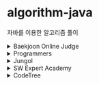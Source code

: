 # algorithm-java

자바를 이용한 알고리즘 풀이

<details>
    <summary>Baekjoon Online Judge</summary>

- 1012 - [유기농 배추](src/main/java/Baekjoon/BOJ_1012.java)
- 1018 - [체스판 다시 칠하기](src/main/java/Baekjoon/BOJ_1018.java)
- 1074 - [Z](src/main/java/Baekjoon/BOJ_1074.java)
- 1080 - [행렬](src/main/java/Baekjoon/BOJ_1080.java)
- 1158 - [요세푸스 문제](src/main/java/Baekjoon/BOJ_1158.java)
- 1182 - [부분수열의 합](src/main/java/Baekjoon/BOJ_1182.java)
- 1238 - [파티](src/main/java/Baekjoon/BOJ_1238.java)
- 1244 - [스위치 켜고 끄기](src/main/java/Baekjoon/BOJ_1244.java)
- 1260 - [DFS와 BFS](src/main/java/Baekjoon/BOJ_1260.java)
- 1261 - [알고스팟](src/main/java/Baekjoon/BOJ_1261.java)
- 1269 - [대칭 차집합](src/main/java/Baekjoon/BOJ_1269.java)
- 1463 - [1로 만들기](src/main/java/Baekjoon/BOJ_1463.java)
- 1504 - [특정한 최단 경로](src/main/java/Baekjoon/BOJ_1504.java)
- 1520 - [내리막 길](src/main/java/Baekjoon/BOJ_1520.java)
- 1541 - [잃어버린 괄호](src/main/java/Baekjoon/BOJ_1541.java)
- 1592 - [영식이와 친구들](src/main/java/Baekjoon/BOJ_1592.java)
- 1654 - [랜선 자르기](src/main/java/Baekjoon/BOJ_1654.java)
- 1697 - [숨바꼭질](src/main/java/Baekjoon/BOJ_1697.java)
- 1715 - [카드 정렬하기](src/main/java/Baekjoon/BOJ_1715.java)
- 1717 - [집합의 표현](src/main/java/Baekjoon/BOJ_1717.java)
- 1753 - [최단경로](src/main/java/Baekjoon/BOJ_1753.java)
- 1755 - [숫자놀이](src/main/java/Baekjoon/BOJ_1755.java)
- 1759 - [암호 만들기](src/main/java/Baekjoon/BOJ_1759.java)
- 1764 - [듣보잡](src/main/java/Baekjoon/BOJ_1764.java)
- 1806 - [부분합](src/main/java/Baekjoon/BOJ_1806.java)
- 1874 - [스택 수열](src/main/java/Baekjoon/BOJ_1874.java)
- 1890 - [암호 만들기](src/main/java/Baekjoon/BOJ_1890.java)
- 1916 - [최소비용 구하기](src/main/java/Baekjoon/BOJ_1916.java)
- 1920 - [수 찾기](src/main/java/Baekjoon/BOJ_1920.java)
- 1927 - [최소 힙](src/main/java/Baekjoon/BOJ_1927.java)
- 1987 - [알파벳](src/main/java/Baekjoon/BOJ_1987.java)
- 1992 - [쿼드트리](src/main/java/Baekjoon/BOJ_1992.java)
- 2002 - [추월](src/main/java/Baekjoon/BOJ_2002.java)
- 2003 - [수들의 합 2](src/main/java/Baekjoon/BOJ_2003.java)
- 2075 - [N번째 큰 수](src/main/java/Baekjoon/BOJ_2075.java)
- 2110 - [공유기 설치](src/main/java/Baekjoon/BOJ_2110.java)
- 2116 - [주사위 쌓기](src/main/java/Baekjoon/BOJ_2116.java)
- 2146 - [다리 만들기](src/main/java/Baekjoon/BOJ_2146.java)
- 2178 - [미로 탐색](src/main/java/Baekjoon/BOJ_2178.java)
- 2210 - [숫자판 점프](src/main/java/Baekjoon/BOJ_2210.java)
- 2230 - [수 고르기](src/main/java/Baekjoon/BOJ_2230.java)
- 2234 - [성곽](src/main/java/Baekjoon/BOJ_2234.java)
- 2246 - [콘도 선정](src/main/java/Baekjoon/BOJ_2246.java)
- 2304 - [창고 다각형](src/main/java/Baekjoon/BOJ_2304.java)
- 2309 - [일곱 난쟁이](src/main/java/Baekjoon/BOJ_2309.java)
- 2439 - [별 찍기-2](src/main/java/Baekjoon/BOJ_2439.java)
- 2456 - [나는 학급회장이다](src/main/java/Baekjoon/BOJ_2456.java)
- 2468 - [안전 영역](src/main/java/Baekjoon/BOJ_2468.java)
- 2470 - [두 용액](src/main/java/Baekjoon/BOJ_2470.java)
- 2477 - [참외밭](src/main/java/Baekjoon/BOJ_2477.java)
- 2491 - [수열](src/main/java/Baekjoon/BOJ_2491.java)
- 2493 - [탑](src/main/java/Baekjoon/BOJ_2493.java)
- 2508 - [사탕 박사 고창영](src/main/java/Baekjoon/BOJ_2508.java)
- 2512 - [예산](src/main/java/Baekjoon/BOJ_2512.java)
- 2527 - [직사각형](src/main/java/Baekjoon/BOJ_2527.java)
- 2559 - [수열](src/main/java/Baekjoon/BOJ_2559.java)
- 2563 - [색종이](src/main/java/Baekjoon/BOJ_2563.java)
- 2564 - [경비원](src/main/java/Baekjoon/BOJ_2564.java)
- 2578 - [빙고](src/main/java/Baekjoon/BOJ_2578.java)
- 2605 - [줄 세우기](src/main/java/Baekjoon/BOJ_2605.java)
- 2628 - [종이자르기](src/main/java/Baekjoon/BOJ_2628.java)
- 2635 - [수 이어가기](src/main/java/Baekjoon/BOJ_2635.java)
- 2667 - [단지번호붙이기](src/main/java/Baekjoon/BOJ_2667.java)
- 2669 - [직사각형 네개의 합집합의 면적 구하기](src/main/java/Baekjoon/BOJ_2669.java)
- 2696 - [중앙값 구하기](src/main/java/Baekjoon/BOJ_2696.java)
- 2805 - [나무 자르기](src/main/java/Baekjoon/BOJ_2805.java)
- 2839 - [설탕 배달](src/main/java/Baekjoon/BOJ_2839.java)
- 2884 - [알람 시계](src/main/java/Baekjoon/BOJ_2884.java)
- 2961 - [도영이가 만든 맛있는 음식](src/main/java/Baekjoon/BOJ_2961.java)
- 3040 - [백설 공주와 일곱 난쟁이](src/main/java/Baekjoon/BOJ_3040.java)
- 3055 - [탈출](src/main/java/Baekjoon/BOJ_3055.java)
- 3109 - [빵집](src/main/java/Baekjoon/BOJ_3109.java)
- 3187 - [양치기 꿍](src/main/java/Baekjoon/BOJ_3187.java)
- 3190 - [뱀](src/main/java/Baekjoon/BOJ_3190.java)
- 3273 - [두 수의 합](src/main/java/Baekjoon/BOJ_3273.java)
- 4344 - [평균은 넘겠지](src/main/java/Baekjoon/BOJ_4344.java)
- 4963 - [섬의 개수](src/main/java/Baekjoon/BOJ_4963.java)
- 5972 - [택배 배송](src/main/java/Baekjoon/BOJ_5972.java)
- 6603 - [로또](src/main/java/Baekjoon/BOJ_6603.java)
- 6087 - [레이저 통신](src/main/java/Baekjoon/BOJ_6087.java)
- 7576 - [토마토](src/main/java/Baekjoon/BOJ_7576.java)
- 9205 - [맥주 마시면서 걸어가기](src/main/java/Baekjoon/BOJ_9205.java)
- 9440 - [숫자 더하기](src/main/java/Baekjoon/BOJ_9440.java)
- 9935 - [문자열 폭발](src/main/java/Baekjoon/BOJ_9935.java)
- 10026 - [적록색약](src/main/java/Baekjoon/BOJ_10026.java)
- 10157 - [자리배정](src/main/java/Baekjoon/BOJ_10157.java)
- 10163 - [색종이](src/main/java/Baekjoon/BOJ_10163.java)
- 10250 - [ACM 호텔](src/main/java/Baekjoon/BOJ_10250.java)
- 10815 - [숫자 카드](src/main/java/Baekjoon/BOJ_10815.java)
- 10775 - [공항](src/main/java/Baekjoon/BOJ_10775.java)
- 10816 - [숫자 카드 2](src/main/java/Baekjoon/BOJ_10816.java)
- 11053 - [가장 긴 증가하는 부분 수열](src/main/java/Baekjoon/BOJ_11053.java)
- 11279 - [최대 힙](src/main/java/Baekjoon/BOJ_11279.java)
- 11286 - [절댓값 힙](src/main/java/Baekjoon/BOJ_11286.java)
- 11722 - [가장 긴 감소하는 부분 수열](src/main/java/Baekjoon/BOJ_11722.java)
- 11723 - [집합](src/main/java/Baekjoon/BOJ_11723.java)
- 11966 - [2의 제곱인가?](src/main/java/Baekjoon/BOJ_11966.java)
- 13300 - [방배정](src/main/java/Baekjoon/BOJ_13300.java)
- 12851 - [숨바꼭질 2](src/main/java/Baekjoon/BOJ_12851.java)
- 12904 - [A와 B](src/main/java/Baekjoon/BOJ_12904.java)
- 13549 - [숨바꼭질 3](src/main/java/Baekjoon/BOJ_13549.java)
- 14425 - [문자열 집합](src/main/java/Baekjoon/BOJ_14425.java)
- 14499 - [주사위 굴리기](src/main/java/Baekjoon/BOJ_14499.java)
- 14500 - [테트로미노](src/main/java/Baekjoon/BOJ_14500.java)
- 14502 - [연구소](src/main/java/Baekjoon/BOJ_14502.java)
- 14503 - [로봇 청소기](src/main/java/Baekjoon/BOJ_14503.java)
- 14696 - [딱지놀이](src/main/java/Baekjoon/BOJ_14696.java)
- 14719 - [빗물](src/main/java/Baekjoon/BOJ_14719.java)
- 14888 - [연산자 끼워넣기](src/main/java/Baekjoon/BOJ_14888.java)
- 14889 - [스타트와 링크](src/main/java/Baekjoon/BOJ_14889.java)
- 14891 - [톱니바퀴](src/main/java/Baekjoon/BOJ_14891.java)
- 15649 - [N과 M (1)](src/main/java/Baekjoon/BOJ_15649.java)
- 15650 - [N과 M (2)](src/main/java/Baekjoon/BOJ_15650.java)
- 15651 - [N과 M (3)](src/main/java/Baekjoon/BOJ_15651.java)
- 15652 - [N과 M (4)](src/main/java/Baekjoon/BOJ_15652.java)
- 15654 - [N과 M (5)](src/main/java/Baekjoon/BOJ_15654.java)
- 15655 - [N과 M (6)](src/main/java/Baekjoon/BOJ_15655.java)
- 15684 - [사다리 조작](src/main/java/Baekjoon/BOJ_15684.java)
- 15685 - [드래곤 커브](src/main/java/Baekjoon/BOJ_15685.java)
- 15686 - [치킨 배달](src/main/java/Baekjoon/BOJ_15686.java)
- 15961 - [회전 초밥](src/main/java/Baekjoon/BOJ_15961.java)
- 16234 - [인구 이동](src/main/java/Baekjoon/BOJ_16234.java)
- 16236 - [아기 상어](src/main/java/Baekjoon/BOJ_16236.java)
- 16918 - [봄버맨](src/main/java/Baekjoon/BOJ_16918.java)
- 16926 - [배열 돌리기1](src/main/java/Baekjoon/BOJ_16926.java)
- 17140 - [이차원 배열과 연산](src/main/java/Baekjoon/BOJ_17140.java)
- 17142 - [연구소 3](src/main/java/Baekjoon/BOJ_17142.java)
- 17143 - [낚시왕](src/main/java/Baekjoon/BOJ_17143.java)
- 17144 - [미세먼지 안녕!](src/main/java/Baekjoon/BOJ_17144.java)
- 17478 - [재귀함수가 뭔가요?](src/main/java/Baekjoon/BOJ_17478.java)
- 17779 - [게리맨더링 2](src/main/java/Baekjoon/BOJ_17779.java)
- 17837 - [새로운 게임 2](src/main/java/Baekjoon/BOJ_17837.java)
- 19236 - [청소년 상어](src/main/java/Baekjoon/BOJ_19236.java)
- 19237 - [어른 상어](src/main/java/Baekjoon/BOJ_19237.java)
- 20055 - [컨베이어 벨트 위의 로봇](src/main/java/Baekjoon/BOJ_20055.java)
- 20056 - [마법사 상어와 파이어볼](src/main/java/Baekjoon/BOJ_20056.java)
- 20057 - [마법사 상어와 토네이도](src/main/java/Baekjoon/BOJ_20057.java)
- 20058 - [마법사 상어와 파이어스톰](src/main/java/Baekjoon/BOJ_20058.java)
- 20437 - [문자열 게임 2](src/main/java/Baekjoon/BOJ_20437.java)
- 20922 - [겹치는 건 싫어](src/main/java/Baekjoon/BOJ_20922.java)
- 21608 - [상어 초등학교](src/main/java/Baekjoon/BOJ_21608.java)
- 21609 - [상어 중학교](src/main/java/Baekjoon/BOJ_21609.java)
- 21610 - [마법사 상어와 비바라기](src/main/java/Baekjoon/BOJ_21610.java)
- 21939 - [문제 추천 시스템 Version 1](src/main/java/Baekjoon/BOJ_21939.java)
- 22862 - [가장 긴 짝수 연속한 부분 수열 (large)](src/main/java/Baekjoon/BOJ_22862.java)
- 23288 - [주사위 굴리기 2](src/main/java/Baekjoon/BOJ_23288.java)
</details>

<details>
    <summary>Programmers</summary>

- Level 1
  - [연습문제-문자열 나누기](src/main/java/Programmers/Programmers_연습문제_Level1_문자열나누기.java)
  - [해시-완주하지 못한 선수](src/main/java/Programmers/Programmers_해시_Level1_완주하지못한선수.java)
  - [해시-폰켓몬](src/main/java/Programmers/Programmers_해시_Level1_폰켓몬.java)
  - [스택/큐-같은 숫자는 싫어](src/main/java/Programmers/Programmers_스택큐_Level1_같은숫자는싫어.java)
  - [2021-kakao-신규 아이디 추천](src/main/java/Programmers/Programmers_2021_Kakao_Level1_신규아이디추천.java)
  - [2022-kakao-internship-성격 유형 검사하기](src/main/java/Programmers/Programmers_2022_Kakao_Internship_Level1_성격유형검사하기.java)
  - [2022-kakao-신고 결과 받기](src/main/java/Programmers/Programmers_2022_Kakao_Level1_신고결과받기.java)
- Level 2
  - [연습문제-N개의 최소공배수](src/main/java/Programmers/Programmers_연습문제_Level2_N개의최소공배수.java)
  - [힙-더 맵게](src/main/java/Programmers/Programmers_힙_Level2_더맵게.java)
  - [해시-전화번호 목록](src/main/java/Programmers/Programmers_해시_Level2_전화번호목록.java)
  - [해시-위장](src/main/java/Programmers/Programmers_해시_Level2_위장.java)
  - [스택/큐-기능개발](src/main/java/Programmers/Programmers_스택큐_Level2_기능개발.java)
  - [스택/큐-올바른 괄호](src/main/java/Programmers/Programmers_스택큐_Level2_올바른괄호.java)
  - [2020-kakao-문자열 압축](src/main/java/Programmers/Programmers_2020_Kakao_Level2_문자열압축.java)
  - [2022-kakao-주차 요금 계산](src/main/java/Programmers/Programmers_2022_Kakao_Level2_주차요금계산.java)
  - [Summer/Winter-Coding-배달](src/main/java/Programmers/Programmers_startup_intership_Level2_배달.java)
  - [Summer/Winter-Coding-영어 끝말잇기](src/main/java/Programmers/Programmers_startup_internship_Level2_영어끝말잇기.java)
- Level 3
  - [2022-kakao-양과 늑대](src/main/java/Programmers/Programmers_2022_Kakao_Level3_양과늑대.java)
</details>

<details>
    <summary>Jungol</summary>

- 124 - [선택제어문-형성평가5](src/main/java/Jungol/Jungol_124.java)
- 1681 - [해밀턴 순환회로](src/main/java/Jungol/Jungol_1681.java)
- 1828 - [냉장고](src/main/java/Jungol/Jungol_1828.java)
</details>

<details>
    <summary>SW Expert Academy</summary>

- 1208 - [[S/W 문제해결 기본] 1일차 - Flatten](src/main/java/SWExpertAcademy/SWEA_1208.java)
- 1210 - [[S/W 문제해결 기본] 2일차 - Ladder1](src/main/java/SWExpertAcademy/SWEA_1210.java)
- 1218 - [[S/W 문제해결 기본] 4일차 - 괄호 짝짓기](src/main/java/SWExpertAcademy/SWEA_1218.java)
- 1223 - [[S/W 문제해결 기본] 6일차 - 계산기2](src/main/java/SWExpertAcademy/SWEA_1223.java)
- 1228 - [[S/W 문제해결 기본] 8일차 - 암호문1](src/main/java/SWExpertAcademy/SWEA_1228.java)
- 1233 - [[S/W 문제해결 기본] 9일차 - 사칙연산 유효성 검사](src/main/java/SWExpertAcademy/SWEA_1233.java)
- 1238 - [[S/W 문제해결 기본] 10일차 - Contact](src/main/java/SWExpertAcademy/SWEA_1238.java)
- 1249 - [[S/W 문제해결 응용] 4일차 - 보급로](src/main/java/SWExpertAcademy/SWEA_1249.java)
- 1289 - [원재의 메모리 복구하기](src/main/java/SWExpertAcademy/SWEA_1289.java)
- 1873 - [상호의 배틀필드](src/main/java/SWExpertAcademy/SWEA_1873.java)
- 1954 - [달팽이 숫자](src/main/java/SWExpertAcademy/SWEA_1954.java)
- 2001 - [파리 퇴치](src/main/java/SWExpertAcademy/SWEA_2001.java)
- 2072 - [홀수만 더하기](src/main/java/SWExpertAcademy/SWEA_2072.java)
- 2805 - [농작물 수확하기](src/main/java/SWExpertAcademy/SWEA_2805.java)
- 3289 - [서로소 집합](src/main/java/SWExpertAcademy/SWEA_3289.java)
- 3307 - [최장 증가 부분 수열](src/main/java/SWExpertAcademy/SWEA_3307.java)
- 3499 - [퍼펙트 셔플](src/main/java/SWExpertAcademy/SWEA_3499.java)
- 4013 - [[모의 SW 역량테스트] 특이한 자석](src/main/java/SWExpertAcademy/SWEA_4014.java)
- 4014 - [[모의 SW 역량테스트] 활주로 건설](src/main/java/SWExpertAcademy/SWEA_4014.java)
- 5215 - [햄버거 다이어트](src/main/java/SWExpertAcademy/SWEA_5215.java)
- 6808 - [규영이와 인영이의 카드게임](src/main/java/SWExpertAcademy/SWEA_6808.java)
- 7465 - [창용 마을 무리의 개수](src/main/java/SWExpertAcademy/SWEA_7465.java)
- 9229 - [한빈이와 Spot Mart](src/main/java/SWExpertAcademy/SWEA_9229.java)
</details>

<details>
    <summary>CodeTree</summary>

- [예술성](src/main/java/CodeTree/CodeTree_예술성.java)
- [나무박멸](src/main/java/CodeTree/CodeTree_나무박멸.java)
</details>
